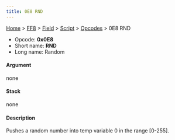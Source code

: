 ```yaml
---
title: 0E8 RND
---
```


[Home](Main%20Page.md) > [FF8](FF8.md) > [Field](FF8/Field.md) > [Script](FF8/Field/Script.md) > [Opcodes](FF8/Field/Script/Opcodes.md) > 0E8 RND

-   Opcode: **0x0E8**
-   Short name: **RND**
-   Long name: Random

#### Argument

none

#### Stack

none

#### Description

Pushes a random number into temp variable 0 in the range \[0-255\].
